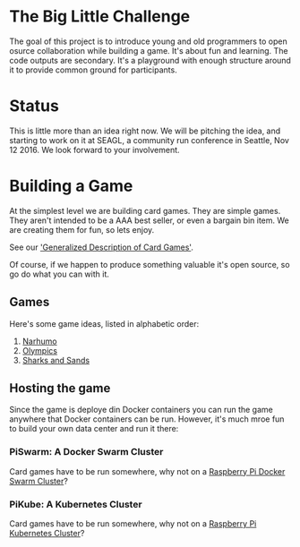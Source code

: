 # The Big Little Challenge

The goal of this project is to introduce young and old programmers to
open osurce collaboration while building a game. It's about fun and
learning. The code outputs are secondary. It's a playground with
enough structure around it to provide common ground for participants.

# Status

This is little more than an idea right now. We will be pitching the
idea, and starting to work on it at SEAGL, a community run conference
in Seattle, Nov 12 2016. We look forward to your involvement.


# Building a Game

At the simplest level we are building card games. They are simple
games. They aren't intended to be a AAA best seller, or even a bargain
bin item. We are creating them for fun, so lets enjoy. 

See our ['Generalized Description of Card Games'](../../wiki/Card-Game-Treatise).

Of course, if we happen to produce something valuable it's open
source, so go do what you can with it.

## Games

Here's some game ideas, listed in alphabetic order:

1. [Narhumo](../../wiki/Narhumo-Rules)
2. [Olympics](docs/olympics/intro.md)
3. [Sharks and Sands](../../wiki/Hen-Game::Sharks-and-Sands)
	

## Hosting the game

Since the game is deploye din Docker containers you can run the game
anywhere that Docker containers can be run. However, it's much mroe
fun to build your own data center and run it there:

### PiSwarm: A Docker Swarm Cluster

Card games have to be run somewhere, why not on a [Raspberry Pi
Docker Swarm Cluster](docs/pi/piswarm.md)?


### PiKube: A Kubernetes Cluster

Card games have to be run somewhere, why not on a [Raspberry Pi
Kubernetes Cluster](docs/pi/pikube.md)?

